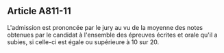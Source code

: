 Article A811-11
----
L'admission est prononcée par le jury au vu de la moyenne des notes obtenues par
le candidat à l'ensemble des épreuves écrites et orale qu'il a subies, si
celle-ci est égale ou supérieure à 10 sur 20.
